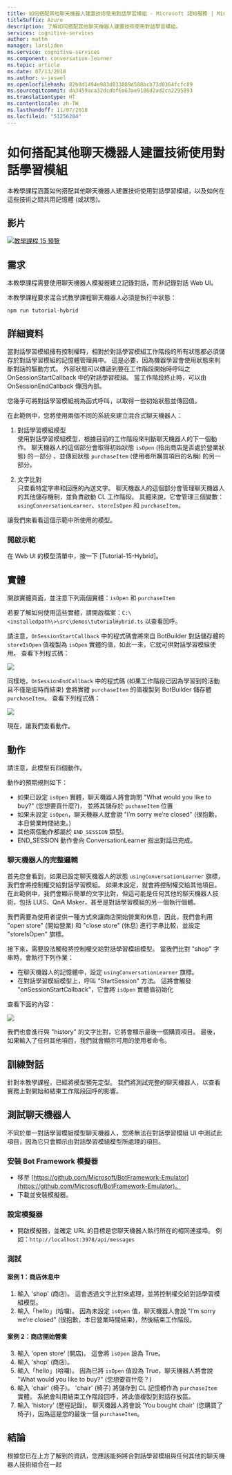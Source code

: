 ```yaml
---
title: 如何搭配其他聊天機器人建置技術使用對話學習模組 - Microsoft 認知服務 | Microsoft Docs
titleSuffix: Azure
description: 了解如何搭配其他聊天機器人建置技術使用對話學習模組。
services: cognitive-services
author: mattm
manager: larsliden
ms.service: cognitive-services
ms.component: conversation-learner
ms.topic: article
ms.date: 07/13/2018
ms.author: v-jaswel
ms.openlocfilehash: 82b0d1494e983d033889d588bcb73d0364fcfc89
ms.sourcegitcommit: da3459aca32dcdbf6a63ae9186d2ad2ca2295893
ms.translationtype: HT
ms.contentlocale: zh-TW
ms.lasthandoff: 11/07/2018
ms.locfileid: "51256284"
---
```

# <a name="how-to-use-conversation-learner-with-other-bot-building-technologies"></a>如何搭配其他聊天機器人建置技術使用對話學習模組

本教學課程涵蓋如何搭配其他聊天機器人建置技術使用對話學習模組，以及如何在這些技術之間共用記憶體 (或狀態)。 

## <a name="video"></a>影片

[![教學課程 15 預覽](https://aka.ms/cl-tutorial-15-preview)](https://aka.ms/blis-tutorial-15)

## <a name="requirements"></a>需求
本教學課程需要使用聊天機器人模擬器建立記錄對話，而非記錄對話 Web UI。  

本教學課程要求混合式教學課程聊天機器人必須是執行中狀態：

    npm run tutorial-hybrid

## <a name="details"></a>詳細資料

當對話學習模組擁有控制權時，相對於對話學習模組工作階段的所有狀態都必須儲存於對話學習模組的記憶體管理員中。 這是必要，因為機器學習會使用狀態來判斷對話的驅動方式。 外部狀態可以傳遞到要在工作階段開始時呼叫之 OnSessionStartCallback 中的對話學習模組。 當工作階段終止時，可以由 OnSessionEndCallback 傳回內部。

您幾乎可將對話學習模組視為函式呼叫，以取得一些初始狀態並傳回值。

在此範例中，您將使用兩個不同的系統來建立混合式聊天機器人：
1. 對話學習模組模型 <br />
使用對話學習模組模型，根據目前的工作階段來判斷聊天機器人的下一個動作。
聊天機器人的這個部分會取得初始狀態 `isOpen` (指出商店是否處於營業狀態) 的一部分 ，並傳回狀態 `purchaseItem` (使用者所購買項目的名稱) 的另一部分。

2. 文字比對 <br />
只查看特定字串和回應的內送文字。
聊天機器人的這個部分會管理聊天機器人的其他儲存機制，並負責啟動 CL 工作階段。 具體來說，它會管理三個變數：`usingConversationLearner`、`storeIsOpen` 和 `purchaseItem`。

讓我們來看看這個示範中所使用的模型。

### <a name="open-the-demo"></a>開啟示範

在 Web UI 的模型清單中，按一下 [Tutorial-15-Hybrid]。

## <a name="entities"></a>實體

開啟實體頁面，並注意下列兩個實體：`isOpen` 和 `purchaseItem`

若要了解如何使用這些實體，請開啟檔案：`C:\<installedpath\>\src\demos\tutorialHybrid.ts` 以查看回呼。

請注意，`OnSessionStartCallback` 中的程式碼會將來自 BotBuilder 對話儲存體的 `storeIsOpen` 值複製為 `isOpen` 實體的值，如此一來，它就可供對話學習模組使用。 查看下列程式碼：

![](../media/tutorial17_sessionstart.PNG)

同樣地，`OnSessionEndCallback` 中的程式碼 (如果工作階段已因為學習到的活動且不僅是逾時而結束) 會將實體 `purchaseItem` 的值複製到 BotBuilder 儲存體 `purchaseItem`。 查看下列程式碼：

![](../media/tutorial17_sessionend.PNG)

現在，讓我們查看動作。

## <a name="actions"></a>動作

請注意，此模型有四個動作。

動作的預期規則如下：

- 如果已設定 `isOpen` 實體，聊天機器人將會詢問 "What would you like to buy?" (您想要買什麼?)， 並將其儲存於 `puchaseItem` 位置
- 如果未設定 `isOpen`，聊天機器人就會說 "I’m sorry we’re closed" (很抱歉，本日營業時間結束。)
- 其他兩個動作都屬於 `END_SESSION` 類型。
- END_SESSION 動作會向 ConversationLearner 指出對話已完成。

### <a name="overall-bot-logic"></a>聊天機器人的完整邏輯

首先您會看到，如果已設定聊天機器人的狀態 `usingConversationLearner` 旗標，我們會將控制權交給對話學習模組。 如果未設定，就會將控制權交給其他項目。  在此範例中，我們會顯示簡單的文字比對，但這可能是任何其他的聊天機器人技術，包括 LUIS、QnA Maker，甚至是對話學習模組的另一個執行個體。

我們需要為使用者提供一種方式來讓商店開始營業和休息，因此，我們會利用 "open store" (開始營業) 和 "close store" (休息) 進行字串比較，並設定 "storeIsOpen" 旗標。

接下來，需要設法觸發將控制權交給對話學習模組模型。 當我們比對 "shop" 字串時，會執行下列作業：
- 在聊天機器人的記憶體中，設定 `usingConversationLearner` 旗標。
- 在對話學習模組模型上，呼叫 "StartSession" 方法。  這將會觸發 "onSessionStartCallback"，它會將 `isOpen` 實體值初始化

查看下面的內容：

![](../media/tutorial17_useConversationLearner.PNG)

我們也會進行與 "history" 的文字比對，它將會顯示最後一個購買項目。
最後，如果輸入了任何其他項目，我們就會顯示可用的使用者命令。

## <a name="train-dialog"></a>訓練對話

針對本教學課程，已經將模型預先定型。  我們將測試完整的聊天機器人，以查看實務上對開始和結束工作階段回呼的影響。

## <a name="testing-the-bot"></a>測試聊天機器人

不同於單一對話學習模組模型聊天機器人，您將無法在對話學習模組 UI 中測試此項目，因為它只會顯示由對話學習模組模型所處理的項目。

### <a name="install-the-bot-framework-emulator"></a>安裝 Bot Framework 模擬器

- 移至 [https://github.com/Microsoft/BotFramework-Emulator](https://github.com/Microsoft/BotFramework-Emulator)。
- 下載並安裝模擬器。

### <a name="configure-the-emulator"></a>設定模擬器

- 開啟模擬器，並確定 URL 的目標是您聊天機器人執行所在的相同連接埠。 例如：`http://localhost:3978/api/messages`

### <a name="test"></a>測試 

#### <a name="scenario-1-store-is-closed"></a>案例 1：商店休息中
1. 輸入 'shop' (商店)。 這會透過文字比對來處理，並將控制權交給對話學習模組模型。
2. 輸入「hello」(哈囉)。  因為未設定 `isOpen` 值，聊天機器人會說 "I’m sorry we’re closed" (很抱歉，本日營業時間結束)，然後結束工作階段。

#### <a name="scenario-2-store-is-open"></a>案例 2：商店開始營業
3. 輸入 'open store' (開店)。  這會將 `isOpen` 設為 True。
4. 輸入 'shop' (商店)。
5. 輸入「hello」(哈囉)。  因為已將 `isOpen` 值設為 True，聊天機器人將會說 "What would you like to buy?" (您想要買什麼？)
6. 輸入 'chair' (椅子)。 'chair' (椅子) 將儲存到 CL 記憶體作為 `purchaseItem` 實體。 系統會叫用結束工作階段回呼，將此值複製到對話存放區。
7. 輸入 'history' (歷程記錄)。  聊天機器人將會說 'You bought chair' (您購買了椅子)，因為這是您的最後一個 `purchaseItem`。

## <a name="conclusion"></a>結論

根據您已在上方了解到的資訊，您應該能夠將合對話學習模組與任何其他的聊天機器人技術組合在一起
